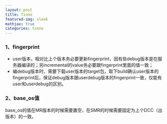```yaml
---
layout: post
title: Tinno
featured-img: sleek
mathjax: true
categories: tinno
---
```


### 1、fingerprint

- user版本，相对比上个版本务必要更新fingerprint，因有些debug版本是在服务器编译的；另incremental的value务必要跟fingerprint里面的值一致；
- 编debug版本时，需要下载user版本的target包，取下build确认user版本的fingerprint后，保证debug版本跟userdebug版本的fingerprint一致，仅能有user和userdebug的区别。



### 2、base_os值

base_os的值在MR版本的时候需要置空，在SMR的时候需要固定为上个DCC（出版本）的一致。

